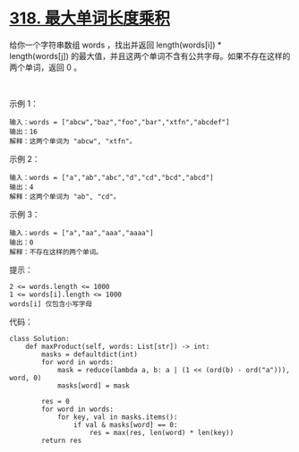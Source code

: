 # [318. 最大单词长度乘积](https://leetcode.cn/problems/maximum-product-of-word-lengths/)

给你一个字符串数组 words ，找出并返回 length(words[i]) * length(words[j]) 的最大值，并且这两个单词不含有公共字母。如果不存在这样的两个单词，返回 0 。

 

示例 1：
```
输入：words = ["abcw","baz","foo","bar","xtfn","abcdef"]
输出：16 
解释：这两个单词为 "abcw", "xtfn"。
```
示例 2：
```
输入：words = ["a","ab","abc","d","cd","bcd","abcd"]
输出：4 
解释：这两个单词为 "ab", "cd"。
```
示例 3：
```
输入：words = ["a","aa","aaa","aaaa"]
输出：0 
解释：不存在这样的两个单词。
```

提示：
```
2 <= words.length <= 1000
1 <= words[i].length <= 1000
words[i] 仅包含小写字母
```

代码：
```python3
class Solution:
    def maxProduct(self, words: List[str]) -> int:
        masks = defaultdict(int)
        for word in words:
            mask = reduce(lambda a, b: a | (1 << (ord(b) - ord("a"))), word, 0)
            masks[word] = mask

        res = 0
        for word in words:
            for key, val in masks.items():
                if val & masks[word] == 0:
                    res = max(res, len(word) * len(key))
        return res
```